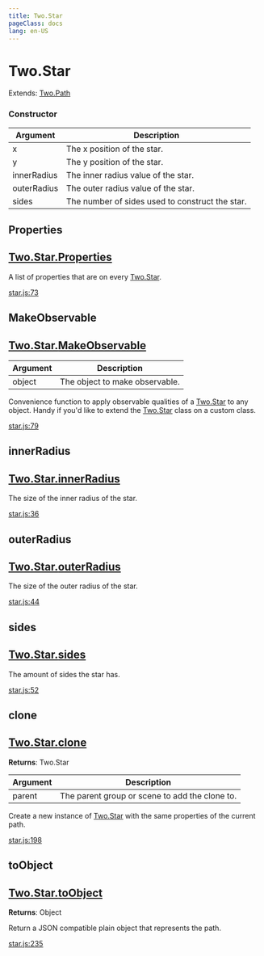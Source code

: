 ```yaml
---
title: Two.Star
pageClass: docs
lang: en-US
---
```


# Two.Star


<div class="extends">

Extends: [Two.Path](/docs/path/)

</div>





<div class="meta">
  <custom-button text="Source" type="source" href="https://github.com/jonobr1/two.js/blob/main/src/shapes/star.js" />
</div>



### Constructor


| Argument | Description |
| ---- | ----------- |
|  x  | The x position of the star. |
|  y  | The y position of the star. |
|  innerRadius  | The inner radius value of the star. |
|  outerRadius  | The outer radius value of the star. |
|  sides  | The number of sides used to construct the star. |



<div class="static member ">

## Properties

<h2 class="longname" aria-hidden="true"><a href="#Properties"><span class="prefix">Two.Star.</span><span class="shortname">Properties</span></a></h2>










<div class="properties">

A list of properties that are on every [Two.Star](/docs/shapes/star/).

</div>










<div class="meta">

  <a class="lineno" target="_blank" rel="noopener noreferrer" href="https://github.com/jonobr1/two.js/blob/main/src/shapes/star.js#L73">
    star.js:73
  </a>

</div>




</div>



<div class="static function ">

## MakeObservable

<h2 class="longname" aria-hidden="true"><a href="#MakeObservable"><span class="prefix">Two.Star.</span><span class="shortname">MakeObservable</span></a></h2>












<div class="params">

| Argument | Description |
| ---- | ----------- |
|  object  | The object to make observable. |
</div>




<div class="description">

Convenience function to apply observable qualities of a [Two.Star](/docs/shapes/star/) to any object. Handy if you'd like to extend the [Two.Star](/docs/shapes/star/) class on a custom class.

</div>





<div class="meta">

  <a class="lineno" target="_blank" rel="noopener noreferrer" href="https://github.com/jonobr1/two.js/blob/main/src/shapes/star.js#L79">
    star.js:79
  </a>

</div>




</div>



<div class="instance member ">

## innerRadius

<h2 class="longname" aria-hidden="true"><a href="#innerRadius"><span class="prefix">Two.Star.</span><span class="shortname">innerRadius</span></a></h2>










<div class="properties">

The size of the inner radius of the star.

</div>










<div class="meta">

  <a class="lineno" target="_blank" rel="noopener noreferrer" href="https://github.com/jonobr1/two.js/blob/main/src/shapes/star.js#L36">
    star.js:36
  </a>

</div>




</div>



<div class="instance member ">

## outerRadius

<h2 class="longname" aria-hidden="true"><a href="#outerRadius"><span class="prefix">Two.Star.</span><span class="shortname">outerRadius</span></a></h2>










<div class="properties">

The size of the outer radius of the star.

</div>










<div class="meta">

  <a class="lineno" target="_blank" rel="noopener noreferrer" href="https://github.com/jonobr1/two.js/blob/main/src/shapes/star.js#L44">
    star.js:44
  </a>

</div>




</div>



<div class="instance member ">

## sides

<h2 class="longname" aria-hidden="true"><a href="#sides"><span class="prefix">Two.Star.</span><span class="shortname">sides</span></a></h2>










<div class="properties">

The amount of sides the star has.

</div>










<div class="meta">

  <a class="lineno" target="_blank" rel="noopener noreferrer" href="https://github.com/jonobr1/two.js/blob/main/src/shapes/star.js#L52">
    star.js:52
  </a>

</div>




</div>



<div class="instance function ">

## clone

<h2 class="longname" aria-hidden="true"><a href="#clone"><span class="prefix">Two.Star.</span><span class="shortname">clone</span></a></h2>




<div class="returns">

__Returns__: Two.Star



</div>









<div class="params">

| Argument | Description |
| ---- | ----------- |
|  parent  | The parent group or scene to add the clone to. |
</div>




<div class="description">

Create a new instance of [Two.Star](/docs/shapes/star/) with the same properties of the current path.

</div>





<div class="meta">

  <a class="lineno" target="_blank" rel="noopener noreferrer" href="https://github.com/jonobr1/two.js/blob/main/src/shapes/star.js#L198">
    star.js:198
  </a>

</div>




</div>



<div class="instance function ">

## toObject

<h2 class="longname" aria-hidden="true"><a href="#toObject"><span class="prefix">Two.Star.</span><span class="shortname">toObject</span></a></h2>




<div class="returns">

__Returns__: Object



</div>












<div class="description">

Return a JSON compatible plain object that represents the path.

</div>





<div class="meta">

  <a class="lineno" target="_blank" rel="noopener noreferrer" href="https://github.com/jonobr1/two.js/blob/main/src/shapes/star.js#L235">
    star.js:235
  </a>

</div>




</div>


